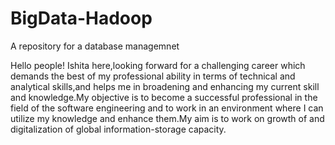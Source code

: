 # BigData-Hadoop
A repository for a database managemnet

Hello people!
Ishita here,looking forward for a challenging career which demands the best of my professional ability in terms of technical and analytical skills,and helps me in broadening and enhancing my current skill and knowledge.My objective is to become a successful professional in the field of the software engineering and to work in an environment where I can utilize my knowledge and enhance them.My aim is to work on growth of and digitalization of global information-storage capacity.
